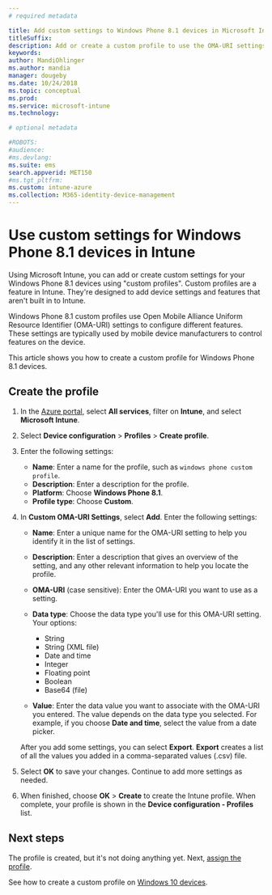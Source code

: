 ```yaml
---
# required metadata

title: Add custom settings to Windows Phone 8.1 devices in Microsoft Intune - Azure | Microsoft Docs
titleSuffix:
description: Add or create a custom profile to use the OMA-URI settings for devices running Windows Phone 8.1 in Microsoft Intune.
keywords:
author: MandiOhlinger
ms.author: mandia
manager: dougeby
ms.date: 10/24/2018
ms.topic: conceptual
ms.prod:
ms.service: microsoft-intune
ms.technology:

# optional metadata

#ROBOTS:
#audience:
#ms.devlang:
ms.suite: ems
search.appverid: MET150
#ms.tgt_pltfrm:
ms.custom: intune-azure
ms.collection: M365-identity-device-management
---
```


# Use custom settings for Windows Phone 8.1 devices in Intune

Using Microsoft Intune, you can add or create custom settings for your Windows Phone 8.1 devices using "custom profiles". Custom profiles are a feature in Intune. They're designed to add device settings and features that aren't built in to Intune.

Windows Phone 8.1 custom profiles use Open Mobile Alliance Uniform Resource Identifier (OMA-URI) settings to configure different features. These settings are typically used by mobile device manufacturers to control features on the device.

This article shows you how to create a custom profile for Windows Phone 8.1 devices. 

## Create the profile

1. In the [Azure portal](https://portal.azure.com), select **All services**, filter on **Intune**, and select **Microsoft Intune**.
2. Select **Device configuration** > **Profiles** > **Create profile**.
3. Enter the following settings:

    - **Name**: Enter a name for the profile, such as `windows phone custom profile`.
    - **Description**: Enter a description for the profile.
    - **Platform**: Choose **Windows Phone 8.1**.
    - **Profile type**: Choose **Custom**.

4. In **Custom OMA-URI Settings**, select **Add**. Enter the following settings:

    - **Name**: Enter a unique name for the OMA-URI setting to help you identify it in the list of settings.
    - **Description**: Enter a description that gives an overview of the setting, and any other relevant information to help you locate the profile.
    - **OMA-URI** (case sensitive): Enter the OMA-URI you want to use as a setting.
    - **Data type**: Choose the data type you'll use for this OMA-URI setting. Your options:

        - String
        - String (XML file)
        - Date and time
        - Integer
        - Floating point
        - Boolean
        - Base64 (file)

    - **Value**: Enter the data value you want to associate with the OMA-URI you entered. The value depends on the data type you selected. For example, if you choose **Date and time**, select the value from a date picker.

    After you add some settings, you can select **Export**. **Export** creates a list of all the values you added in a comma-separated values (.csv) file.

5. Select **OK** to save your changes. Continue to add more settings as needed.
6. When finished, choose **OK** > **Create** to create the Intune profile. When complete, your profile is shown in the **Device configuration - Profiles** list.

## Next steps

The profile is created, but it's not doing anything yet. Next, [assign the profile](device-profile-assign.md).

See how to create a custom profile on [Windows 10 devices](custom-settings-windows-10.md).
